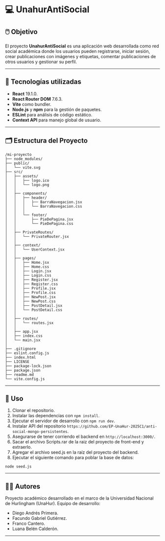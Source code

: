 # 💻 UnahurAntiSocial

## 🖱️ Objetivo

El proyecto **UnahurAntiSocial** es una aplicación web desarrollada como red social académica donde los usuarios pueden registrarse, iniciar sesión, crear publicaciones con imágenes y etiquetas, comentar publicaciones de otros usuarios y gestionar su perfil.

---

## 💾 Tecnologías utilizadas

- **React** 19.1.0.
- **React Router DOM** 7.6.3.
- **Vite** como bundler.
- **Node.js** y **npm** para la gestión de paquetes.
- **ESLint** para análisis de código estático.
- **Context API** para manejo global de usuario.

---

## 🗂️ Estructura del Proyecto

```
/mi-proyecto
├── node_modules/
├── public/
│   └── vite.svg
├── src/
│   ├── assets/
│   │   ├── logo.ico
│   │   └── logo.png
│   │
│   ├── components/
│   │   ├── header/
│   │   │   ├── BarraNavegacion.jsx
│   │   │   └── BarraNavegacion.css
│   │   │
│   │   └── footer/
│   │       ├── PieDePagina.jsx
│   │       └── PieDePagina.css
│   │
│   ├── PrivateRoutes/
│   │   └── PrivateRouter.jsx
│   │
│   ├── context/
│   │   └── UserContext.jsx
│   │
│   ├── pages/
│   │   ├── Home.jsx
│   │   ├── Home.css
│   │   ├── Login.jsx
│   │   ├── Login.css
│   │   ├── Register.jsx
│   │   ├── Register.css
│   │   ├── Profile.jsx
│   │   ├── Profile.css
│   │   ├── NewPost.jsx
│   │   ├── NewPost.css
│   │   ├── PostDetail.jsx
│   │   └── PostDetail.css
│   │
│   ├── routes/
│   │   └── routes.jsx
│   │
│   ├── app.jsx
│   ├── index.css
│   └── main.jsx
│
├── .gitignore
├── eslint.config.js
├── index.html
├── LICENSE
├── package-lock.json
├── package.json
├── readme.md
└── vite.config.js
```
---

## 🚀 Uso

1. Clonar el repositorio.
2. Instalar las dependencias con `npm install`.
3. Ejecutar el servidor de desarrollo con `npm run dev`.
4. Instalar API del repositorio `https://github.com/EP-UnaHur-2025C1/anti-social-mongo-persistentes`.
5. Asegurarse de tener corriendo el backend en `http://localhost:3000/`.
6. Sacar el archivo Scripts.rar de la raiz del proyecto de front-end y extraerlo.
7. Agregar el archivo seed.js en la raíz del proyecto del backend.
8. Ejecutar el siguiente comando para poblar la base de datos:

```
node seed.js
```
---
## 🧑‍💻 Autores

Proyecto académico desarrollado en el marco de la Universidad Nacional de Hurlingham (UnaHur). Equipo de desarrollo:

* Diego Andrés Primera.
* Facundo Gabriel Gutiérrez.
* Franco Cantero.
* Luana Belén Calderón.
---
